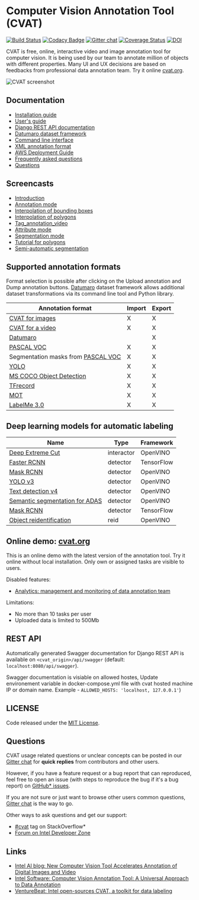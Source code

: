 # Computer Vision Annotation Tool (CVAT)

[![Build Status](https://travis-ci.org/opencv/cvat.svg?branch=develop)](https://travis-ci.org/opencv/cvat)
[![Codacy Badge](https://api.codacy.com/project/badge/Grade/840351da141e4eaeac6476fd19ec0a33)](https://app.codacy.com/app/cvat/cvat?utm_source=github.com&utm_medium=referral&utm_content=opencv/cvat&utm_campaign=Badge_Grade_Dashboard)
[![Gitter chat](https://badges.gitter.im/opencv-cvat/gitter.png)](https://gitter.im/opencv-cvat)
[![Coverage Status](https://coveralls.io/repos/github/opencv/cvat/badge.svg?branch=)](https://coveralls.io/github/opencv/cvat?branch=develop)
[![DOI](https://zenodo.org/badge/139156354.svg)](https://zenodo.org/badge/latestdoi/139156354)

CVAT is free, online, interactive video and image annotation
tool for computer vision. It is being used by our team to
annotate million of objects with different properties. Many UI
and UX decisions are based on feedbacks from professional data
annotation team. Try it online [cvat.org](https://cvat.org).

![CVAT screenshot](cvat/apps/documentation/static/documentation/images/cvat.jpg)

## Documentation

- [Installation guide](cvat/apps/documentation/installation.md)
- [User's guide](cvat/apps/documentation/user_guide.md)
- [Django REST API documentation](#rest-api)
- [Datumaro dataset framework](datumaro/README.md)
- [Command line interface](utils/cli/)
- [XML annotation format](cvat/apps/documentation/xml_format.md)
- [AWS Deployment Guide](cvat/apps/documentation/AWS-Deployment-Guide.md)
- [Frequently asked questions](cvat/apps/documentation/faq.md)
- [Questions](#questions)

## Screencasts

- [Introduction](https://youtu.be/JERohTFp-NI)
- [Annotation mode](https://youtu.be/vH_639N67HI)
- [Interpolation of bounding boxes](https://youtu.be/Hc3oudNuDsY)
- [Interpolation of polygons](https://youtu.be/K4nis9lk92s)
- [Tag_annotation_video](https://youtu.be/62bI4mF-Xfk)
- [Attribute mode](https://youtu.be/iIkJsOkDzVA)
- [Segmentation mode](https://youtu.be/9Fe_GzMLo3E)
- [Tutorial for polygons](https://youtu.be/C7-r9lZbjBw)
- [Semi-automatic segmentation](https://youtu.be/9HszWP_qsRQ)

## Supported annotation formats

Format selection is possible after clicking on the Upload annotation
and Dump annotation buttons. [Datumaro](datumaro/README.md) dataset
framework allows additional dataset transformations
via its command line tool and Python library.

| Annotation format                                                                          | Import | Export |
| ------------------------------------------------------------------------------------------ | ------ | ------ |
| [CVAT for images](cvat/apps/documentation/xml_format.md#annotation)                        | X      | X      |
| [CVAT for a video](cvat/apps/documentation/xml_format.md#interpolation)                    | X      | X      |
| [Datumaro](datumaro/README.md)                                                             |        | X      |
| [PASCAL VOC](http://host.robots.ox.ac.uk/pascal/VOC/)                                      | X      | X      |
| Segmentation masks from [PASCAL VOC](http://host.robots.ox.ac.uk/pascal/VOC/)              | X      | X      |
| [YOLO](https://pjreddie.com/darknet/yolo/)                                                 | X      | X      |
| [MS COCO Object Detection](http://cocodataset.org/#format-data)                            | X      | X      |
| [TFrecord](https://www.tensorflow.org/tutorials/load_data/tf_records)                      | X      | X      |
| [MOT](https://motchallenge.net/)                                                           | X      | X      |
| [LabelMe 3.0](http://labelme.csail.mit.edu/Release3.0)                                     | X      | X      |

## Deep learning models for automatic labeling

| Name                                                                                                    | Type       | Framework  |
| ------------------------------------------------------------------------------------------------------- | ---------- | ---------- |
| [Deep Extreme Cut](/serverless/openvino/dextr/nuclio)                                                   | interactor | OpenVINO   |
| [Faster RCNN](/serverless/tensorflow/faster_rcnn_inception_v2_coco/nuclio)                              | detector   | TensorFlow |
| [Mask RCNN](/serverless/openvino/omz/public/mask_rcnn_inception_resnet_v2_atrous_coco/nuclio)           | detector   | OpenVINO   |
| [YOLO v3](/serverless/openvino/omz/public/yolo-v3-tf/nuclio)                                            | detector   | OpenVINO   |
| [Text detection v4](/serverless/openvino/omz/intel/text-detection-0004/nuclio)                          | detector   | OpenVINO   |
| [Semantic segmentation for ADAS](/serverless/openvino/omz/intel/semantic-segmentation-adas-0001/nuclio) | detector   | OpenVINO   |
| [Mask RCNN](/serverless/tensorflow/matterport/mask_rcnn/nuclio)                                         | detector   | TensorFlow |
| [Object reidentification](/serverless/openvino/omz/intel/person-reidentification-retail-300/nuclio)     | reid       | OpenVINO   |

## Online demo: [cvat.org](https://cvat.org)

This is an online demo with the latest version of the annotation tool.
Try it online without local installation. Only own or assigned tasks
are visible to users.

Disabled features:
- [Analytics: management and monitoring of data annotation team](/components/analytics/README.md)

Limitations:
- No more than 10 tasks per user
- Uploaded data is limited to 500Mb

## REST API

Automatically generated Swagger documentation for Django REST API is
available on ``<cvat_origin>/api/swagger``
(default: ``localhost:8080/api/swagger``).

Swagger documentation is visiable on allowed hostes, Update environement variable in docker-compose.yml file with cvat hosted machine IP or domain name. Example - ``ALLOWED_HOSTS: 'localhost, 127.0.0.1'``)

## LICENSE

Code released under the [MIT License](https://opensource.org/licenses/MIT).

## Questions

CVAT usage related questions or unclear concepts can be posted in our
[Gitter chat](https://gitter.im/opencv-cvat) for **quick replies** from
contributors and other users.

However, if you have a feature request or a bug report that can reproduced,
feel free to open an issue (with steps to reproduce the bug if it's a bug
report) on [GitHub* issues](https://github.com/opencv/cvat/issues).

If you are not sure or just want to browse other users common questions,
[Gitter chat](https://gitter.im/opencv-cvat) is the way to go.

Other ways to ask questions and get our support:
* [\#cvat](https://stackoverflow.com/search?q=%23cvat) tag on StackOverflow*
* [Forum on Intel Developer Zone](https://software.intel.com/en-us/forums/computer-vision)

## Links
- [Intel AI blog: New Computer Vision Tool Accelerates Annotation of Digital Images and Video](https://www.intel.ai/introducing-cvat)
- [Intel Software: Computer Vision Annotation Tool: A Universal Approach to Data Annotation](https://software.intel.com/en-us/articles/computer-vision-annotation-tool-a-universal-approach-to-data-annotation)
- [VentureBeat: Intel open-sources CVAT, a toolkit for data labeling](https://venturebeat.com/2019/03/05/intel-open-sources-cvat-a-toolkit-for-data-labeling/)
